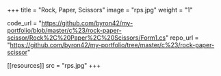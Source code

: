 +++
title = "Rock, Paper, Scissors"
image = "rps.jpg"
weight = "1"

code_url = "https://github.com/byron42/my-portfolio/blob/master/c%23/rock-paper-scissor/Rock%2C%20Paper%2C%20Scissors/Form1.cs"
repo_url = "https://github.com/byron42/my-portfolio/tree/master/c%23/rock-paper-scissor"

[[resources]]
src = "rps.jpg"
+++
<!-- 
* this is something else trying to figure all of this out
* some days I enjoy, others are awful
* eventually I'll end up happy with what I'm doing
* until then I'll keep trying to get better -->
